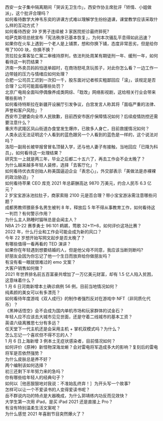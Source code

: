 西安一女子集中隔离期间「哭诉无卫生巾」，西安作协主席批评「矫情、小姐做派」，这个批评合理吗？  
如何看待数学大神韦东奕的讲课方式难以理解学生纷纷退课，课堂教学应该采取什么样的互动方式？  
如何看待西安 39 岁男子连续被 3 家医院拒诊最终猝死?  
哈萨克斯坦总统宣布「宪法秩序已基本恢复」，为何本次骚乱平息得如此迅速？  
如果你在火车上遇到一个老人是上铺票，想和你换下铺，态度非常恶劣，但是给你甩了1000 块，你换不换？  
货拉拉女乘客坠亡案二审维持原判，依法判处周某有期徒刑一年、缓刑一年，如何看待这一判罚结果？  
济南一外卖员妈妈怕送单超时，在商场怒吼贪玩孩子，对此你怎么看？一边工作一边带娃的压力与情绪应如何处理？  
合肥一公司员工迟到一次扣一千，股东面对记者核实粗鄙回应「滚」，该规定是否合理？公司可能面临哪些处罚？  
北京广电局全面叫停偶像养成类网综、「耽改」网络影视剧，这给相关行业会带来哪些影响？  
如何看待特斯拉在新疆开设展厅引发争议，白宫发言人称其将「面临严重的法律、声誉和客户风险」？  
西安市卫健委向全市人民致歉，目前西安市医疗保障情况如何？后续疫情防控还需要注意什么？  
重庆市武隆区凤山街道办食堂发生爆炸，已致多人身亡，目前救援情况如何？  
人类永远无法证明这个人看到的蓝色跟另一个人看到的蓝色是一样的，这个说法对吗？  
洛阳一副局长被举报曾冒名顶替入学，还与他人妻子有接触，当地回应「已降为科员」，如何看待这一处理结果？  
研究生一上就是两三年，毕业之后都二十五六了，再去工作会不会太晚了？  
为什么越来越多年轻人装修，选择「去客厅化」？  
如何看待优衣库创始人称美国逼迫企业「表忠心」，外交部表示「美做法是赤裸裸的政治胁迫」？  
如何看待苹果 CEO 库克 2021 年总薪酬高达 9870 万美元，约合人民币 6.3 亿元？  
2 岁宝宝游泳池拉肚子，商家索赔 2100 元是否合理？带小宝宝游泳需注意哪些问题？  
成都男教师猥亵多名男生被判 8 年，释放后 5 年不得从事教育工作，如何看待这一判罚？有何警示作用？  
为什么主人熟睡时猫咪总是会闻主人？  
NBA 21-22 赛季勇士 96:101 鹈鹕，莺歌 32+11+6，如何评价这场比赛？  
2022 年，什么行业和工作会可能会成为新的风口？  
今年 22 岁想开始写网文起步是否太晚了？  
有哪些值得一看再看的 TED 演讲？  
如果你在年轻遇到想要结婚的人，但是他父母不同意，我应该当断则断吗?  
好朋友会因为你忘记了他一个生日而放弃给你做朋友吗？  
有没有看一眼就很难过的 emo 文案？  
大客户销售如何做？  
2021 年世界排名前五百富豪共增加了一万亿美元财富，却有 1.5 亿人陷入贫困，这意味着什么？  
1 月 6 日河南新增本土确诊病例 56 例，目前当地情况如何？  
纯素颜的美女可以有多漂亮？  
如何看待年度游戏《双人成行》的制作者强烈反对在游戏中 NFT（非同质化代币）？  
《黑神话悟空》会不会成为国内单机市场和玩家群体的试金石？  
年轻人应不应该去大城市见见世面，还是守着二线城市的基本工资？  
英语六级离雅思七分有多远？  
任天堂下一代主机还是会采用主机 + 掌机双模式吗？为什么？  
怎么忘记一个喜欢但不得不忘的人？  
1 月 6 日上海新增 3 例本土无症状感染者，目前情况如何？  
如何评价《原神》新怪物深海龙蜥？会对雷电将军造成多大的影响？复刻后的雷电将军是否依然强势？  
为什么皮肤总是养不好？  
两个编制该如何选择？  
初三还剩下半年努力来的急吗？  
你有哪些给年轻人的经典句子？  
如何以［他恶狠狠地对我说：不准始乱终弃！］为开头写一个故事?  
怎样可以让一个不爱读书的人变得爱读书呢？  
岳不群说内功的特点是大器晚成，为什么郭靖练内功反而见效快？  
大学生第一次用 iPad，是买 iPad 2021 还是直接上 Pro？  
有没有特别温柔生活文案呢？  
为什么感觉 2021 年喜剧节目突然爆火了？  
